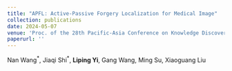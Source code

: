 ```yaml
--- 
title: "APFL: Active-Passive Forgery Localization for Medical Image" 
collection: publications 
date: 2024-05-07
venue: 'Proc. of the 28th Pacific-Asia Conference on Knowledge Discovery and Data Mining (PAKDD)' 
paperurl: '' 
--- 
```

Nan Wang$^{*}$, Jiaqi Shi$^{\ast}$, **Liping Yi**, Gang Wang, Ming Su, Xiaoguang Liu
